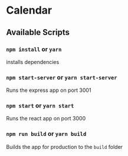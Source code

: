 # Calendar

## Available Scripts

### `npm install` or `yarn`

installs dependencies

### `npm start-server` or `yarn start-server`

Runs the express app on port 3001

### `npm start` or `yarn start`

Runs the react app on port 3000

### `npm run build` or `yarn build`

Builds the app for production to the `build` folder

